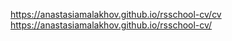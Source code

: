 https://anastasiamalakhov.github.io/rsschool-cv/cv     
https://anastasiamalakhov.github.io/rsschool-cv/
